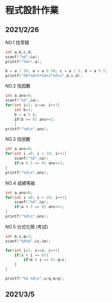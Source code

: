 # 程式設計作業
## 2021/2/26

 NO.1 找零錢
```c
int a,b,c,d;
scanf("%d",&a);
printf("%d=",a);

b = a / 50; a = a % 50; c = a / 5; d = a % 5;
printf("50*%d+5*%d+1*%d\n",b,c,d);
```

 NO.2 找因數
```c
int a,ans=0;
scanf("%d",&a);
for(int i=1; i<=a; i++){
	int b=1;
	b = a % i;
	if(b == 0) ans+=1;
	}
printf("%d\n",ans);
```

 NO.3 找倍數
```c
int a,ans=0;
for(int i =0; i < 10; i++){
	scanf("%d",&a);
	if(a % 3 == 0) ans+=1;
}
printf("%d\n",ans);
```

 NO.4 成績等級
```c
int a,ans=0;
for(int i =0; i < 10; i++){
	scanf("%d",&a);
	if(a % 3 == 0) ans+=1;
}
printf("%d\n",ans);
```

 NO.5 分式化簡 (考試)
```c
int m,s,q=1;
scanf("%d%d",&s,&m);

for(int i=1; i<=s; i++){
	if(s % i == 0){
		if(m % i == 0) q=i;
	}
}

printf("%d %d\n",s/q,m/q);
```

## 2021/3/5
